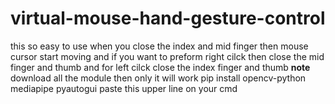 # virtual-mouse-hand-gesture-control
this so easy to use when you close the index and mid finger then mouse cursor start moving 
and if you want to preform right cilck then close the mid finger and thumb 
and for left cilck close the index finger and thumb
**note** download all the module then only it will work 
pip install opencv-python mediapipe pyautogui 
paste this upper line on your cmd 


